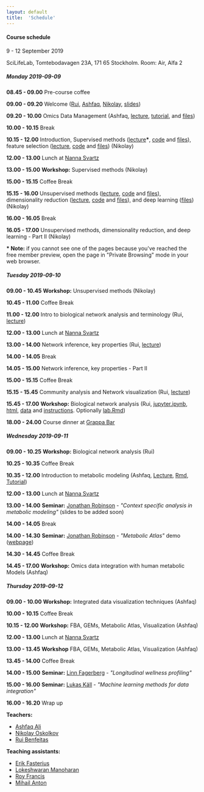 ```yaml
---
layout: default
title:  'Schedule'
---
```

#### Course schedule

9 - 12 September 2019

SciLifeLab, Tomtebodavagen 23A, 171 65 Stockholm. 
Room: Air, Alfa 2  
  

  
##### Monday 2019-09-09
  

  
**08.45 - 09.00** Pre-course coffee

**09.00 - 09.20** Welcome ([Rui][5], [Ashfaq][6], [Nikolay][7], [slides][23])

**09.20 - 10.00** Omics Data Management (Ashfaq, [lecture][24], [tutorial][34], and [files][35])

**10.00 - 10.15** Break

**10.15 - 12.00** Introduction, Supervised methods ([lecture][31]<b>\*</b>, [code][13] and [files][25]), feature selection ([lecture][30], [code][15] and [files][26]) (Nikolay)

**12.00 - 13.00** Lunch at [Nanna Svartz][11] 

**13.00 - 15.00** **Workshop:** Supervised methods (Nikolay)

**15.00 - 15.15** Coffee Break

**15.15 - 16.00** Unsupervised methods ([lecture][32], [code][14] and [files][27]), dimensionality reduction ([lecture][33], [code][16] and [files][28]), and deep learning ([files][29]) (Nikolay)

**16.00 - 16.05** Break

**16.05 - 17.00** Unsupervised methods, dimensionality reduction, and deep learning - Part II (Nikolay)

**<b>\*</b> Note:** if you cannot see one of the pages because you've reached the free member preview,
open the page in "Private Browsing" mode in your web browser.  


##### Tuesday 2019-09-10

**09.00 - 10.45** **Workshop:** Unsupervised methods (Nikolay)

**10.45 - 11.00** Coffee Break

**11.00 - 12.00** Intro to biological network analysis and terminology (Rui, [lecture][17])

**12.00 - 13.00** Lunch at [Nanna Svartz][11] 

**13.00 - 14.00** Network inference, key properties (Rui, [lecture][21])

**14.00 - 14.05** Break

**14.05 - 15.00** Network inference, key properties - Part II

**15.00 - 15.15** Coffee Break

**15.15 - 15.45** Community analysis and Network visualization (Rui, [lecture][22])

**15.45 - 17.00** **Workshop:** Biological network analysis (Rui, [jupyter.ipynb][20], [html][18], [data](session_topology/data.zip) and [instructions][19]. Optionally [lab.Rmd](session_topology/lab.Rmd))

**18.00 - 24.00** Course dinner at [Grappa Bar][12]



##### Wednesday 2019-09-11

**09.00 - 10.25** **Workshop:** Biological network analysis (Rui)

**10.25 - 10.35** Coffee Break

**10.35 - 12.00** Introduction to metabolic modeling (Ashfaq, [Lecture](session_gems/GenomeScaleModelling_2.html), [Rmd][36], [Tutorial](https://github.com/NBISweden/workshop_omics_integration/blob/master/session_gems/Piano_tutorial_rmrkd.Rmd))

**12.00 - 13.00** Lunch at [Nanna Svartz][11] 

**13.00 - 14.00** **Seminar:** [Jonathan Robinson][3] - *"Context specific analysis in metabolic modeling"* (slides to be added soon)

**14.00 - 14.05** Break

**14.00 - 14.30** **Seminar:** [Jonathan Robinson][3] - *"Metabolic Atlas"* demo ([webpage][37])

**14.30 - 14.45** Coffee Break

**14.45 - 17.00** **Workshop:** Omics data integration with human metabolic Models (Ashfaq)


##### Thursday 2019-09-12

**09.00 - 10.00** **Workshop:** Integrated data visualization techniques (Ashfaq)

**10.00 - 10.15** Coffee Break

**10.15 - 12.00** **Workshop:** FBA, GEMs, Metabolic Atlas, Visualization (Ashfaq)

**12.00 - 13.00** Lunch at [Nanna Svartz][11] 

**13.00 - 13.45** **Workshop**  FBA, GEMs, Metabolic Atlas, Visualization (Ashfaq)

**13.45 - 14.00** Coffee Break

**14.00 - 15.00** **Seminar:** [Linn Fagerberg][1] - *"Longitudinal wellness profiling"*

**15.00 - 16.00** **Seminar:** [Lukas Käll][2] - *"Machine learning methods for data integration"*

**16.00 - 16.20** Wrap up

  
**Teachers:**
- [Ashfaq Ali][6]
- [Nikolay Oskolkov][7]
- [Rui Benfeitas][5]


**Teaching assistants:**
- [Erik Fasterius][8]
- [Lokeshwaran Manoharan][9]
- [Roy Francis][10]
- [Mihail Anton][4]


[1]: https://www.kth.se/kcap/the-kth-center-for-applied-precision-medicine-kcap-1.639039
[2]: http://kaell.org/
[3]: https://research.chalmers.se/en/person/jonrob
[4]: https://www.chalmers.se/en/staff/Pages/mihail-anton.aspx
[5]: https://nbis.se/about/staff/rui-benfeitas/
[6]: https://nbis.se/about/staff/ashfaq-ali/
[7]: https://nbis.se/about/staff/nikolay-oskolkov/
[8]: https://nbis.se/about/staff/erik-fasterius/
[9]: https://nbis.se/about/staff/lokeshwaran-manoharan/
[10]: https://nbis.se/about/staff/roy-francis/
[11]: https://restaurang-ns.ki.se/restaurang-nanna-svartz/
[12]: http://www.grappabar.nu/
[13]: session_ml/SupervisedOMICsIntegration/supervised_omics_integr_CLL.html
[14]: session_ml/UnsupervisedOMICsIntegration/UnsupervisedOMICsIntegration.html
[15]: session_ml/FeatureSelectionIntegrOMICs/OmicsInt_GeneralStats_FeatureSelection.html
[16]: session_ml/DimReductSingleCell/OmicsInt_GeneralStats_DimensionalityReduction.html
[17]: session_topology/1Intro.pdf
[18]: session_topology/lab.html
[19]: session_topology/topology_notes.md
[20]: session_topology/lab.ipynb
[21]: session_topology/2Inference.pdf
[22]: session_topology/3Community.pdf
[23]: session_dm/welcome.pdf
[24]: session_dm/Data-management-for-data-integration.html
[25]: session_ml/SupervisedOMICsIntegration.zip
[26]: session_ml/FeatureSelectionIntegrOMICs.zip
[27]: session_ml/UnsupervisedOMICsIntegration.zip
[28]: session_ml/DimReductSingleCell.zip
[29]: session_ml/DeepLearningDataIntegration.zip
[30]: https://towardsdatascience.com/select-features-for-omics-integration-511390b7e7fd
[31]: https://towardsdatascience.com/supervised-omics-integration-2158e1a6d23f
[32]: https://towardsdatascience.com/unsupervised-omics-integration-688bf8fa49bf
[33]: https://towardsdatascience.com/reduce-dimensions-for-single-cell-4224778a2d67
[34]: session_dm/DataManagementTutorial.Rmd
[35]: session_dm/dm_data.zip
[36]: session_gems/GenomeScaleModelling_2.Rmd
[37]: https://www.metabolicatlas.org/

